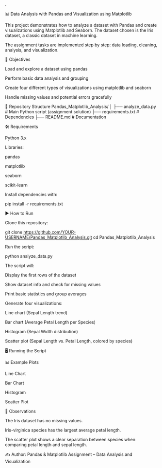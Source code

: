 .

📊 Data Analysis with Pandas and Visualization using Matplotlib

This project demonstrates how to analyze a dataset with Pandas and create visualizations using Matplotlib and Seaborn.
The dataset chosen is the Iris dataset, a classic dataset in machine learning.

The assignment tasks are implemented step by step: data loading, cleaning, analysis, and visualization.

🎯 Objectives

Load and explore a dataset using pandas

Perform basic data analysis and grouping

Create four different types of visualizations using matplotlib and seaborn

Handle missing values and potential errors gracefully

📂 Repository Structure
Pandas_Matplotlib_Analysis/
│
├── analyze_data.py        # Main Python script (assignment solution)
├── requirements.txt       # Dependencies
├── README.md              # Documentation


🛠️ Requirements

Python 3.x

Libraries:

pandas

matplotlib

seaborn

scikit-learn

Install dependencies with:

pip install -r requirements.txt

▶️ How to Run

Clone this repository:

git clone https://github.com/YOUR-USERNAME/Pandas_Matplotlib_Analysis.git
cd Pandas_Matplotlib_Analysis


Run the script:

python analyze_data.py


The script will:

Display the first rows of the dataset

Show dataset info and check for missing values

Print basic statistics and group averages

Generate four visualizations:

Line chart (Sepal Length trend)

Bar chart (Average Petal Length per Species)

Histogram (Sepal Width distribution)

Scatter plot (Sepal Length vs. Petal Length, colored by species)

🖥️ Running the Script

📊 Example Plots

Line Chart


Bar Chart


Histogram


Scatter Plot


📌 Observations

The Iris dataset has no missing values.

Iris-virginica species has the largest average petal length.

The scatter plot shows a clear separation between species when comparing petal length and sepal length.

✍️ Author: Pandas & Matplotlib Assignment – Data Analysis and Visualization
